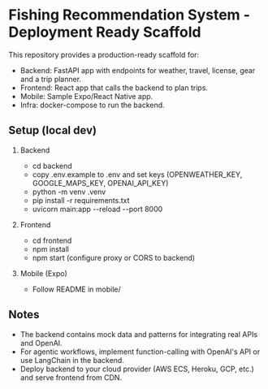 # Fishing Recommendation System - Deployment Ready Scaffold

This repository provides a production-ready scaffold for:
- Backend: FastAPI app with endpoints for weather, travel, license, gear and a trip planner.
- Frontend: React app that calls the backend to plan trips.
- Mobile: Sample Expo/React Native app.
- Infra: docker-compose to run the backend.

## Setup (local dev)
1. Backend
   - cd backend
   - copy .env.example to .env and set keys (OPENWEATHER_KEY, GOOGLE_MAPS_KEY, OPENAI_API_KEY)
   - python -m venv .venv
   - pip install -r requirements.txt
   - uvicorn main:app --reload --port 8000

2. Frontend
   - cd frontend
   - npm install
   - npm start (configure proxy or CORS to backend)

3. Mobile (Expo)
   - Follow README in mobile/

## Notes
- The backend contains mock data and patterns for integrating real APIs and OpenAI.
- For agentic workflows, implement function-calling with OpenAI's API or use LangChain in the backend.
- Deploy backend to your cloud provider (AWS ECS, Heroku, GCP, etc.) and serve frontend from CDN.
